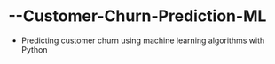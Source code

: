 # --Customer-Churn-Prediction-ML
- Predicting customer churn using machine learning algorithms with Python
